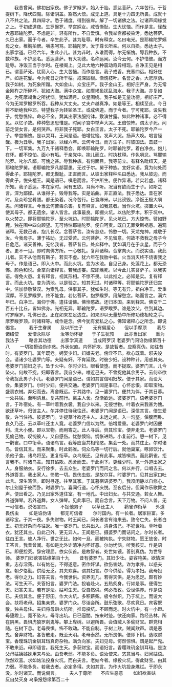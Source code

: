 <!-- { "loadSidebar": true } -->
　　我昔曾闻。佛初出家夜。佛子罗睺罗。始入于胎。悉达菩萨。六年苦行。于菩提树下。降伏四魔。除诸阴盖。豁然大悟。成无上道。具足十力四无所畏。成就十八不共之法。具四辩才。悉于诸度。得到彼岸。解了一切诸佛之法。过诸声闻缘觉之上。于初成道夜。生罗睺罗。举宫婇女。咸皆惭耻。生大忧恼。而作是言。怪哉大恶耶输陀罗。不虑是非。轻有所作。不自爱慎。令我举宫都被染污。悉达菩萨。久已出家。而于今者。卒生此子。甚为耻辱。时有释女。名曰电光。是耶输陀罗姨母之女。椎胸拍髀。嗔恚呵骂。耶输陀罗。汝于尊长所亲。何以自损。悉达太子。出家学道。已经六年。生此小儿。甚为非时。从谁而得。尔无惭愧。辱我种族。不数种族。不护恶名。悉达菩萨。有大功德。名称远闻。汝今云何。不护惜彼。而方耻辱。净饭王当于尔时。在楼阁上。见此大地六种震动奇异相现。白净王见是相已。谓菩萨死。忧箭入心。生大苦恼。而作是言。我子戒香。充塞四远。相好庄严。如莲花鬘。今为死日之所干枯。戒深固根。惭愧枝叶。名誉之香。大悲厚荫。我子如树。为死象所蹋。大如金山。众宝庄严。我子金山王。相好庄严身。为无常金刚杵之所碎坏。犹如大海。满中众宝。如摩竭鱼扰乱海水。我子大海。亦复如是。为死摩竭鱼之所扰恼。犹如满月。众星围绕。我子如是无量功德。相好庄严。今为无常罗睺罗所吞。我种从大丈夫。丈夫卢越真净。如是等王。相续至此。今日将不断绝我种耶。特望我子为转轮圣王。或成佛道。而于今者。宁可死耶。设失我子。忧愁憔悴。命必不全。冀其出家法服持钵。敷演甘露。如此种种诸事。必不得见。以忆子故。种种愁思思惟是。时闻子宫中举声大哭。王倍惊怖。谓太子死。问前走使女言。是何哭声。将非我子死耶。女白王言。太子不死。耶输陀罗今产一子。举宫惭愧。是以哭耳。王闻是语。倍增忧恼。发声大哭。扬声大唤。唱言怪哉。极为丑辱。我子出家。以经六年。云何今日。而方生子。时彼国法。击鼓一下。一切军集。九万九千诸释悉会。即唤耶输陀罗。时耶输陀罗。着白净衣。抱儿在怀。都不惊怕。面小有垢。于亲党中。抱儿而立。时执杖释。作色嗔忿。骂耶输陀罗。叱尔凡鄙。可愧之甚。辱我种族。有何面目。我等前立。有释名毗纽天。是耶输陀罗舅。语耶输陀罗凡鄙婴愚。无过于尔。舅于种族。宜好实语。竟为何处而得此子。耶输陀罗。都无惭耻。正直而言。从彼出家释种名曰悉达。我从彼边。而得此子。悦头檀王。闻是语已。嗔恚而言。不护所生。便作异语。若实若虚。诸释所知。我子悉达。本在家时。闻有五欲。耳尚不听。况当有欲而生于子。如斯之言。深为鄙媟。从谁得子。毁辱我等。实是谄曲。非正直法。我子悉达。昔在家时。及众珍宝肴膳。都无染着。况今苦行。日食麻米。以此谤毁。净饭王极大嗔恚。问诸释言。今当云何苦毒杀害。复有释言。如我意者。当作火坑。掷置火中。使其母子。都无遗余。诸人皆言。此事最良。即掘火坑。以佉陀罗木。积于坑中。以火焚之。即将耶输陀罗。至火坑边。时耶输陀罗。见火坑已。方大惊怖。譬如野鹿。独在围中四向顾望。无可恃怙耶输陀罗。便自呵责。既自无罪受斯祸患。遍观诸释。无救己者。抱儿长叹。念菩萨言。汝有慈悲。怜愍一切。天龙鬼神。咸敬于汝。今我母子。薄于祐助。无过受苦。云何菩萨。不见留意。何故不救我之母子今日危厄。诸天善神。无忆我者。菩萨昔日。处众释中。犹如满月在于众星。而于今者。更不一见。即时向佛方所。一心敬礼。复拜诸释。合掌向火。而说实语。我此儿者。实不从他而有斯子。若实不虚。犹六年在我胎中者。火当消灭终不烧害我之母子。作是语已。即入火中。而此火坑。变为水池。自见己身。处莲花上。都无恐怖。颜色和悦。合掌向诸释言。若我虚妄。应即燋死。以今此儿实菩萨子。以我实语。得免火患。复有释言。视其形相。不惊不畏。以此推之。必知是实。复有释言。而此火坑。变为清池。以是验之。知其无过。时诸释等。将耶输陀罗还归宫中。倍加恭敬赞叹。为索乳母。供事其子。犹如生时。等无有异。祖白净王。爱重深厚。不见罗睺罗。终不能食。若忆菩萨。抱罗睺罗。用解愁念。略而言之。满六年已。白净王。渴仰于佛。遣往请佛。佛怜愍故。还归本国。来到释宫。佛变千二百五十比丘。皆如佛身。光相无异。耶输陀罗。语罗睺罗。谁是汝父。往到其边。时罗睺罗。礼佛已讫。正在如来左足边立。如来即以无量劫中所修功德相轮之手。摩罗睺罗顶。时诸释等。咸作是念。佛今犹有爱私之心。佛知诸释心之所念。即说偈言。
　　我于生眷属　　及以所生子
　　无有偏爱心　　但以手摩顶
　　我尽诸结使　　爱憎永除尽
　　汝等勿怀疑　　于子生犹预
　　此亦当出家　　重为我法子
　　略言其功德　　出家学真道
　　当成阿罗汉
老婆罗门问谄伪缘第百十八
　　一切狡猾谄伪诈惑。外状似直。内怀奸欺。是故智者。应察真伪。如往昔时。有婆罗门。其年既老。娉娶少妇。妇嫌夫老。傍淫不已。欲心既着。诳夫设会。请诸少壮婆罗门等。夫疑有奸。不肯延致。时彼少妇。设种种计。用惑其夫。老婆罗门前妇之子。坠于火中。尔时少妇。眼看使堕。而不捉取。婆罗门言。儿今坠火。何故不捉。妇即答言。我自少来。唯近己夫。不曾捉他其余男子。云何卒欲令我捉此男子小儿。老婆罗门闻是语已。谓如其言信明妇故。便于其家。而设大会。集婆罗门。尔时少妇。便共交通。老婆罗门闻是事已。心怀忿恨。即取宝物。盛裹衣裓。弃妇而去。离舍既远。于其路中。见一婆罗门。便共为伴。于其日暮。一处共宿。至明清旦。复共前行。离主人舍。渐渐欲远。彼婆罗门。语老婆罗门言。于昨宿处。有一草叶着我衣裳。我自少以来。无侵世物。叶着衣来我甚为愧。欲还草叶。归彼主人。尔并停住待我往还。老婆罗门闻是语已。深信其言。倍生爱敬。许当住待。彼婆罗门。诈捉草叶欲还主人。未远之间。入一沟壑。偃腹而卧。良久乃还。云以草叶还主人竟。老婆罗门信以为然。倍增爱重。老婆罗门时因便利。洗大小便。即以宝物。而用寄之。此人寻后。赍其珍宝。便弃走去。老婆罗门见偷己物。叹惋彼人。又自感伤。忧愁懊恼。惆怅进路。小复前行。憩一树下。见一鹳雀。口中衔草。语诸鸟言。我等应当共相怜愍。集会一处。而共住止。尔时诸鸟。皆信其言。而来聚集。时此鹳雀。伺众鸟等一切行后。就他巢窠。啄卵饮汁。杀他子食。诸鸟将至。更复衔草。众鸟既还。见有此事。咸皆嗔责。而此鹳雀。拒言我不。时诸鸟辈。知其谄欺。悉舍而去。于此树下。更经少时。见一外道出家之人。身服纳衣。安行徐步。去去众生。老婆罗门而问之言。何以并行。口唱去去。外道答言。我出家人。怜愍一切。畏伤虫蚁。是故尔耳。时婆罗门。见其出家口吐此言。深生笃信。即时寻逐。往至其家。于其暮宿语婆罗门。我须闲静以自修心。尔止别屋于彼而卧。时婆罗门。喜闻行道。心怀庆悦。至夜后分。但闻作乐歌舞之声。便出看之。乃见出家外道住室。有一地孔。中出妇女。与共交通。若女人舞。外道弹琴。若外道舞。女人弹琴。见此事已。而自念言。天下万物。不问人兽。无一可信者。说偈言曰。
　　不捉他男子　　以草还主人
　　鹳雀诈衔草　　外道畏伤虫
　　如是谄伪语　　都无可信者
　　尔时国内。有一长者。居家巨富。多诸珍宝。于其一夜。多失财物。时王闻已。问长者言有谁来去。致令亡失。长者白王。初无奸杂而与往返。唯一婆罗门。长共出入。清身洁己。不犯世物。草叶着衣。犹还其主。自此己外。更无异人。王闻是已。摄婆罗门而诘问之。尔时长者。往白王言。彼人净行。世之无比。如何一旦。而被拘执。宁失财物。愿王放舍。时王答言。我昔曾闻。有如是比外诈清净内怀奸恶。尔勿忧恼。听我核实。作是语已。即便捡究。辞穷理屈。依实伏首。是故智者。处世如镜。善别真伪。为世导师。
婆罗门妇欲害姑缘第百十九
　　昔有婆罗门。其妇少壮。姿容艳美。欲情深重。志存淫荡。以有姑在。不得遂意。密作奸谋。欲伤害姑。诈为孝养。以惑夫意。朝夕恪勤。供给无乏。其夫欢喜。谓其妇言。尔今供给。得为孝妇。我母投老。得尔之力。妇答夫言。今我世供。资养无几。若得天供。是为愿足。颇有妙法。可生天不。夫答妇言。婆罗门法。投岩赴火。五热炙身。行如是事。便得生天。妇答夫言。若有是法。姑可生天。受自然供。何必孜孜。受世供养。作是语已。夫信其言。便于野田。作大火坑。多积薪柴。极令然炽。乃于坑上。而设大会。扶将老母。招集亲党。婆罗门众。尽诣会所。鼓乐弦歌。尽欢竟日。宾客既散。独共母住。夫妇将母诣火坑所。推母投坑。不顾而走。时火坑中。有一小蹬。母堕蹬上。竟不坠火。母寻出坑。日已逼闇。按来时迹。欲还向家。路经丛林。所在阴黑。畏惧虎狼罗刹鬼等。攀上卑树。以避所畏。会值贼人多偷财宝。群党相随。在树下息。老母畏惧。怖不敢动。不能自制。于树上欬。贼闻欬声。谓是恶鬼。舍弃财物。各皆散走。既至天明。老母泰然。无所畏惧。便即下树。选取财宝。香璎珠玑金钏耳珰真奇杂物。满负向家。夫妇见母。愕然惊惧。谓是起尸鬼。不敢来近。母即语言。我死生天。多获财宝。而语妇言。香璎珠玑金钏耳珰。是汝父母姑姨姊妹用来与汝。由吾老弱。不能多负。语汝使来。恣意当与。妇闻姑语。欣然欢喜。求如姑法投身火坑。而白夫言。老姑今者。缘投火坑。得此财宝。由其力弱。不能多负。若我去者。必定多得。夫如其言。为作火坑投身燋烂。于即永没。尔时诸天。而说偈言。
　　夫人于尊所　　不应生恶意
　　如妇欲害姑　　反自焚灭身
乌枭报怨缘第百二十
